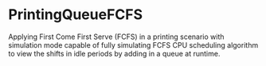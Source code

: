 # PrintingQueueFCFS
Applying First Come First Serve (FCFS) in a printing scenario with simulation mode capable of fully simulating FCFS CPU scheduling algorithm to view the shifts in idle periods by adding in a queue at runtime.
